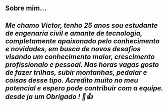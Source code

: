 <h2>  Sobre mim...   <h/2>



<h5>Me chamo Victor, tenho 25 anos sou estudante de engenaria civil e amante de tecnologia, completamente apaixonado pelo conhecimento
e novidades, em busca de novos desafios visando um  conhecimento maior, crescimento profissionalo e pessoal. Nas horas vagas gosto de fazer trilhas, subir montanhas, pedalar
e coisas desse tipo.
Acredito muito no meu potencial e espero pode contribuir com a equipe. 
desde ja um Obrigado ! 👊👍 <h/5> 

